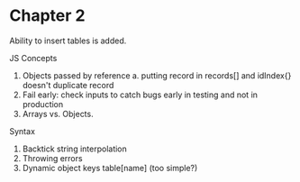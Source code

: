 Chapter 2
=========
Ability to insert tables is added.

JS Concepts
1. Objects passed by reference
  a. putting record in records[] and idIndex{} doesn't duplicate record
2. Fail early: check inputs to catch bugs early in testing and not in production
3. Arrays vs. Objects.

Syntax
1. Backtick string interpolation
2. Throwing errors
3. Dynamic object keys table[name] (too simple?)
